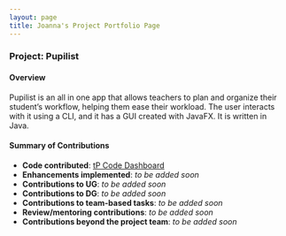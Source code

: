 ```yaml
---
layout: page
title: Joanna's Project Portfolio Page
---
```


### Project: Pupilist

#### Overview

Pupilist is an all in one app that allows teachers to plan and organize their student’s workflow, helping them ease their workload. The user interacts with it using a CLI, and it has a GUI created with JavaFX. It is written in Java.

#### Summary of Contributions

* **Code contributed**: [tP Code Dashboard](https://nus-cs2103-ay2223s1.github.io/tp-dashboard/?search=cfyjoanna&breakdown=true)
* **Enhancements implemented**: *to be added soon*
* **Contributions to UG**: *to be added soon*
* **Contributions to DG**: *to be added soon*
* **Contributions to team-based tasks**: *to be added soon*
* **Review/mentoring contributions**: *to be added soon*
* **Contributions beyond the project team**: *to be added soon*
